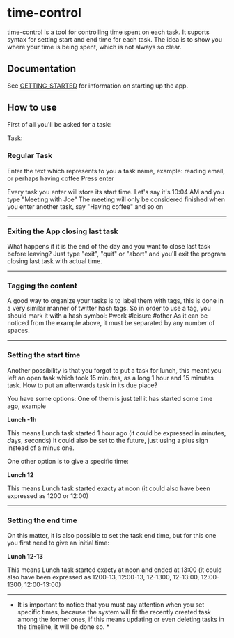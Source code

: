 # time-control

time-control is a tool for controlling time spent on each task. It suports syntax for setting start and end time for each task. The idea is to show you where your time is being spent, which is not always so clear.

Documentation
-------------

See [GETTING_STARTED](https://github.com/leocampos/time-control/blob/master/GETTING_STARTED.md) for information on starting up the app.

How to use
----------

First of all you'll be asked for a task:

Task:

### Regular Task
Enter the text which represents to you a task name, example:
reading email, or perhaps having coffee
Press enter

Every task you enter will store its start time. Let's say it's 10:04 AM and you type "Meeting with Joe"
The meeting will only be considered finished when you enter another task, say "Having coffee" and so on
* * *
### Exiting the App closing last task
What happens if it is the end of the day and you want to close last task before leaving?
Just type "exit", "quit" or "abort" and you'll exit the program closing last task with actual time.

* * *
### Tagging the content
A good way to organize your tasks is to label them with tags, this is done in a very similar manner of twitter
hash tags.
So in order to use a tag, you should mark it with a hash symbol: #work #leisure #other
As it can be noticed from the example above, it must be separated by any number of spaces.

* * *
### Setting the start time
Another possibility is that you forgot to put a task for lunch, this meant you left an open task which
took 15 minutes, as a long 1 hour and 15 minutes task. How to put an afterwards task in its due place?

You have some options:
One of them is just tell it has started some time ago, example

**Lunch -1h**

This means Lunch task started 1 hour ago (it could be expressed in *m*inutes, *d*ays, *s*econds)
It could also be set to the future, just using a plus sign instead of a minus one.

One other option is to give a specific time:

**Lunch 12**

This means Lunch task started exacty at noon (it could also have been expressed as 1200 or 12:00)

* * *
### Setting the end time
On this matter, it is also possible to set the task end time, but for this one you first need to give an initial time:

**Lunch 12-13**

This means Lunch task started exacty at noon and ended at 13:00 (it could also have been expressed as 1200-13, 12:00-13, 12-1300, 12-13:00, 12:00-1300, 12:00-13:00)

* * *

* It is important to notice that you must pay attention when you set specific times, because the system will fit the recently created task among the former ones, if this means updating or even deleting tasks in the timeline, it will be done so. *